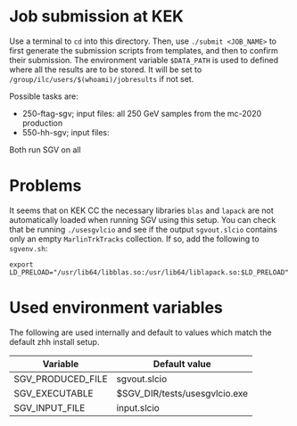 # Job submission at KEK

Use a terminal to `cd` into this directory. Then, use `./submit <JOB_NAME>` to first generate the submission scripts from templates, and then to confirm their submission. The environment variable `$DATA_PATH` is used to defined where all the results are to be stored. It will be set to `/group/ilc/users/$(whoami)/jobresults` if not set.

Possible tasks are:

- 250-ftag-sgv; input files: all 250 GeV samples from the mc-2020 production
- 550-hh-sgv; input files: 

Both run SGV on all 

# Problems
It seems that on KEK CC the necessary libraries `blas` and `lapack` are not automatically loaded when running SGV using this setup. You can check that be running `./usesgvlcio` and see if the output `sgvout.slcio` contains only an empty `MarlinTrkTracks` collection. If so, add the following to `sgvenv.sh`:

    export LD_PRELOAD="/usr/lib64/libblas.so:/usr/lib64/liblapack.so:$LD_PRELOAD"

# Used environment variables

The following are used internally and default to values which match the default zhh install setup.

 Variable          | Default value                  
-------------------|--------------------------------
 SGV_PRODUCED_FILE | sgvout.slcio                   
 SGV_EXECUTABLE    | $SGV_DIR/tests/usesgvlcio.exe  
 SGV_INPUT_FILE    | input.slcio                    

